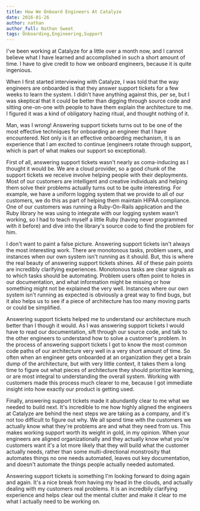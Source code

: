 ```yaml
---
title: How We Onboard Engineers At Catalyze
date: 2016-01-26
author: nathan
author_full: Nathan Sweet
tags: Onboarding,Engineering,Support
---
```


I've been working at Catalyze for a little over a month now, and I cannot believe what I have learned and accomplished in such a short amount of time. I have to give credit to how we onboard engineers, because it is quite ingenious.

When I first started interviewing with Catalyze, I was told that the way engineers are onboarded is that they answer support tickets for a few weeks to learn the system. I didn't have anything against this, per se, but I was skeptical that it could be better than digging through source code and sitting one-on-one with people to have them explain the architecture to me. I figured it was a kind of obligatory hazing ritual, and thought nothing of it.

Man, was I wrong! Answering support tickets turns out to be one of the most effective techniques for onboarding an engineer that I have encountered. Not only is it an effective onboarding mechanism, it is an experience that I am excited to continue (engineers rotate through support, which is part of what makes our support so exceptional).

First of all, answering support tickets wasn't nearly as coma-inducing as I thought it would be. We are a cloud provider, so a good chunk of the support tickets we receive involve helping people with their deployments. Most of our customers are intelligent and creative individuals and helping them solve their problems actually turns out to be quite interesting. For example, we have a uniform logging system that we provide to all of our customers, we do this as part of helping them maintain HIPAA compliance. One of our customers was running a Ruby-On-Rails application and the Ruby library he was using to integrate with our logging system wasn't working, so I had to teach myself a little Ruby (having never programmed with it before) and dive into the library's source code to find the problem for him. 

I don't want to paint a false picture. Answering support tickets isn't always the most interesting work. There are monotonous tasks, problem users, and instances when our own system isn't running as it should. But, this is where the real beauty of answering support tickets shines. All of these pain points are incredibly clarifying experiences. Monotonous tasks are clear signals as to which tasks should be automating. Problem users often point to holes in our documentation, and what information might be missing or how something might not be explained the very well. Instances where our own system isn't running as expected is obviously a great way to find bugs, but it also helps us to see if a piece of architecture has too many moving parts or could be simplified.

Answering support tickets helped me to understand our architecture much better than I though it would. As I was answering support tickets I would have to read our documentation, sift through our source code, and talk to the other engineers to understand how to solve a customer's problem. In the process of answering support tickets I got to know the most common code paths of our architecture very well in a very short amount of time. So often when an engineer gets onboarded at an organization they get a brain dump of the architecture, but with very little context, it takes them a long time to figure out what pieces of architecture they should prioritize learning, or are most integral to understanding the overall system. Working with customers made this process much clearer to me, because I got immediate insight into how exactly our product is getting used.

Finally, answering support tickets made it abundantly clear to me what we needed to build next. It's incredible to me how highly aligned the engineers at Catalyze are behind the next steps we are taking as a company, and it's not too difficult to figure out why. We all spend time with the customers we actually know what they're problems are and what they need from us. This makes working support worth its weight in gold, in my opinion. When your engineers are aligned organizationally and they actually know what you're customers want it's a lot more likely that they will build what the customer actually needs, rather than some multi-directional monstrosity that automates things no one needs automated, leaves out key documentation, and doesn't automate the things people actually needed automated.

Answering support tickets is something I'm looking forward to doing again and again. It's a nice break from having my head in the clouds, and actually dealing with my customers real problems. It is an incredbily clarifying experience and helps clear out the mental clutter and make it clear to me what I actually need to be working on.
